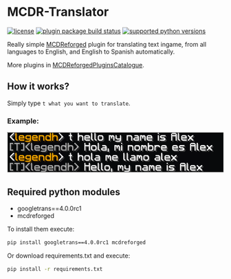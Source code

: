 # MCDR-Translator

[![license](https://img.shields.io/github/license/legendnightt/MCDR-Translator.svg)](https://github.com/legendnightt/MCDR-Translator/blob/master/LICENSE)
[![plugin package build status](https://github.com/legendnightt/MCDR-Translator/actions/workflows/package.yml/badge.svg?branch=master)](https://github.com/legendnightt/MCDR-Translator/actions/workflows/package.yml)
[![supported python versions](https://img.shields.io/badge/python->=%203.6%20-blue)](https://www.python.org/downloads)

Really simple [MCDReforged](https://github.com/Fallen-Breath/MCDReforged) plugin for translating text ingame, from all languages to English, and English to Spanish automatically.

More plugins in [MCDReforgedPluginsCatalogue](https://github.com/MCDReforged/PluginCatalogue/blob/catalogue/readme.md).

## How it works?

Simply type `t what you want to translate`.

### Example:

![example](https://raw.githubusercontent.com/legendnightt/MCDR-Translator/master/img/example.png)

## Required python modules

- googletrans==4.0.0rc1
- mcdreforged

To install them execute:
```bash
pip install googletrans==4.0.0rc1 mcdreforged
```
Or download requirements.txt and execute:
```bash
pip install -r requirements.txt
```
